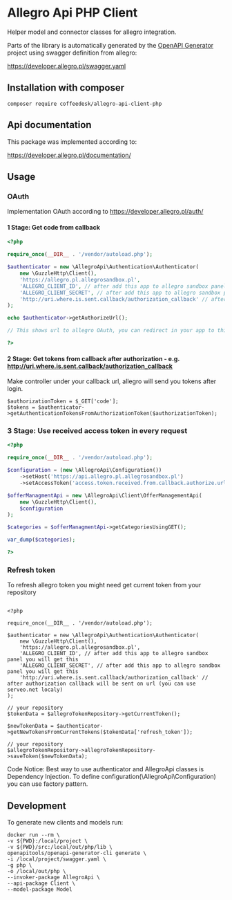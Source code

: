 # Allegro Api PHP Client

Helper model and connector classes for allegro integration.

Parts of the library is automatically generated by the [OpenAPI Generator](https://openapi-generator.tech) project using swagger definition from allegro:

https://developer.allegro.pl/swagger.yaml



## Installation with composer
```
composer require coffeedesk/allegro-api-client-php
```

## Api documentation

This package was implemented according to:

https://developer.allegro.pl/documentation/

## Usage


### OAuth

Implementation OAuth according to https://developer.allegro.pl/auth/

#### 1 Stage: Get code from callback

```php
<?php

require_once(__DIR__ . '/vendor/autoload.php');

$authenticator = new \AllegroApi\Authentication\Authenticator(
    new \GuzzleHttp\Client(),
    'https://allegro.pl.allegrosandbox.pl',
    'ALLEGRO_CLIENT_ID', // after add this app to allegro sandbox panel you will get this
    'ALLEGRO_CLIENT_SECRET', // after add this app to allegro sandbox panel you will get this
    'http://uri.where.is.sent.callback/authorization_callback' // after authorization callback will be sent on url (you can use serveo.net localy)
);

echo $authenticator->getAuthorizeUrl();

// This shows url to allegro OAuth, you can redirect in your app to this url in your controller.

?>
```

#### 2 Stage: Get tokens from callback after authorization - e.g. http://uri.where.is.sent.callback/authorization_callback

Make controller under your callback url, allegro will send you tokens after login.

```
$authorizationToken = $_GET['code'];
$tokens = $authenticator->getAuthenticationTokensFromAuthorizationToken($authorizationToken);

```

### 3 Stage: Use received access token in every request


```php
<?php

require_once(__DIR__ . '/vendor/autoload.php');

$configuration = (new \AllegroApi\Configuration())
    ->setHost('https://api.allegro.pl.allegrosandbox.pl')
    ->setAccessToken('access.token.received.from.callback.authorize.url');

$offerManagmentApi = new \AllegroApi\Client\OfferManagementApi(
    new \GuzzleHttp\Client(),
    $configuration
);

$categories = $offerManagmentApi->getCategoriesUsingGET();

var_dump($categories);

?>
```

### Refresh token

To refresh allegro token you might need get current token from your repository

```

<?php

require_once(__DIR__ . '/vendor/autoload.php');

$authenticator = new \AllegroApi\Authentication\Authenticator(
    new \GuzzleHttp\Client(),
    'https://allegro.pl.allegrosandbox.pl',
    'ALLEGRO_CLIENT_ID', // after add this app to allegro sandbox panel you will get this
    'ALLEGRO_CLIENT_SECRET', // after add this app to allegro sandbox panel you will get this
    'http://uri.where.is.sent.callback/authorization_callback' // after authorization callback will be sent on url (you can use serveo.net localy)
);

// your repository 
$tokenData = $allegroTokenRepository->getCurrentToken();

$newTokenData = $authenticator->getNewTokensFromCurrentTokens($tokenData['refresh_token']);

// your repository 
$allegroTokenRepository->allegroTokenRepository->saveToken($newTokenData);
```

Code Notice: Best way to use authenticator and AllegroApi classes is Dependency Injection.
To define configuration(\AllegroApi\Configuration) you can use factory pattern.

## Development

To generate new clients and models run:
```
docker run --rm \
-v ${PWD}:/local/project \
-v ${PWD}/src:/local/out/php/lib \
openapitools/openapi-generator-cli generate \
-i /local/project/swagger.yaml \
-g php \
-o /local/out/php \
--invoker-package AllegroApi \
--api-package Client \
--model-package Model
```
